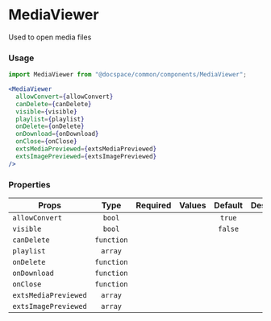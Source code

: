 # MediaViewer

Used to open media files

### Usage

```js
import MediaViewer from "@docspace/common/components/MediaViewer";
```

```jsx
<MediaViewer
  allowConvert={allowConvert}
  canDelete={canDelete}
  visible={visible}
  playlist={playlist}
  onDelete={onDelete}
  onDownload={onDownload}
  onClose={onClose}
  extsMediaPreviewed={extsMediaPreviewed}
  extsImagePreviewed={extsImagePreviewed}
/>
```

### Properties

| Props                |    Type    | Required | Values | Default | Description |
| -------------------- | :--------: | :------: | :----: | :-----: | ----------- |
| `allowConvert`       |   `bool`   |          |        | `true`  |             |
| `visible`            |   `bool`   |          |        | `false` |             |
| `canDelete`          | `function` |          |        |         |             |
| `playlist`           |  `array`   |          |        |         |             |
| `onDelete`           | `function` |          |        |         |             |
| `onDownload`         | `function` |          |        |         |             |
| `onClose`            | `function` |          |        |         |             |
| `extsMediaPreviewed` |  `array`   |          |        |         |             |
| `extsImagePreviewed` |  `array`   |          |        |         |             |
